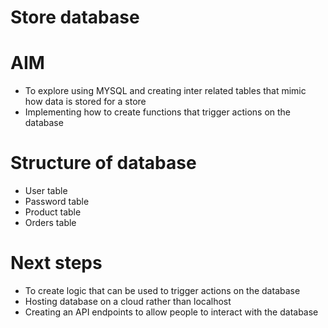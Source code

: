 # Store database

# AIM
- To explore using MYSQL and creating inter related tables that mimic how data is stored for a store
- Implementing how to create functions that trigger actions on the database


# Structure of database
- User table
- Password table
- Product table
- Orders table

# Next steps
- To create logic that can be used to trigger actions on the database
- Hosting database on a cloud rather than localhost
- Creating an API endpoints to allow people to interact with the database

